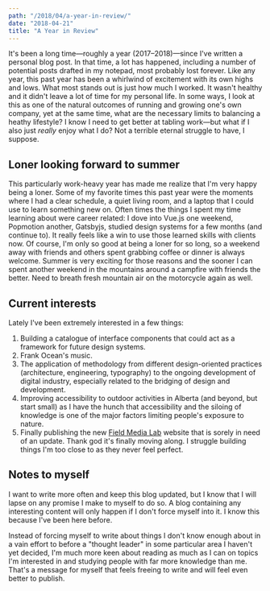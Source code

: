 ```yaml
---
path: "/2018/04/a-year-in-review/"
date: "2018-04-21"
title: "A Year in Review"
---
```


It's been a long time—roughly a year (2017–2018)—since I've written a personal blog post. In that time, a lot has happened, including a number of potential posts drafted in my notepad, most probably lost forever. Like any year, this past year has been a whirlwind of excitement with its own highs and lows. What most stands out is just how much I worked. It wasn't healthy and it didn't leave a lot of time for my personal life. In some ways, I look at this as one of the natural outcomes of running and growing one's own company, yet at the same time, what are the necessary limits to balancing a heathy lifestyle? I know I need to get better at tabling work—but what if I also just _really_ enjoy what I do? Not a terrible eternal struggle to have, I suppose.

## Loner looking forward to summer
This particularly work-heavy year has made me realize that I'm very happy being a loner. Some of my favorite times this past year were the moments where I had a clear schedule, a quiet living room, and a laptop that I could use to learn something new on. Often times the things I spent my time learning about were career related: I dove into Vue.js one weekend, Popmotion another, Gatsbyjs, studied design systems for a few months (and continue to). It really feels like a win to use those learned skills with clients now. Of course, I'm only so good at being a loner for so long, so a weekend away with friends and others spent grabbing coffee or dinner is always welcome. Summer is very exciting for those reasons and the sooner I can spent another weekend in the mountains around a campfire with friends the better. Need to breath fresh mountain air on the motorcycle again as well.

## Current interests
Lately I've been extremely interested in a few things:
1. Building a catalogue of interface components that could act as a framework for future design systems.
2. Frank Ocean's music.
3. The application of methodology from different design-oriented practices (architecture, engineering, typography) to the ongoing development of digital industry, especially related to the bridging of design and development.
4. Improving accessibility to outdoor activities in Alberta (and beyond, but start small) as I have the hunch that accessibility and the siloing of knowledge is one of the major factors limiting people's exposure to nature.
5. Finally publishing the new [Field Media Lab](https://fieldmedialab.com) website that is sorely in need of an update. Thank god it's finally moving along. I struggle building things I'm too close to as they never feel perfect.

## Notes to myself
I want to write more often and keep this blog updated, but I know that I will lapse on any promise I make to myself to do so. A blog containing any interesting content will only happen if I don't force myself into it. I know this because I've been here before.

Instead of forcing myself to write about things I don't know enough about in a vain effort to before a "thought leader" in some particular area I haven't yet decided, I'm much more keen about reading as much as I can on topics I'm interested in and studying people with far more knowledge than me. That's a message for myself that feels freeing to write and will feel even better to publish.
